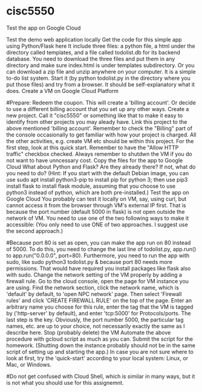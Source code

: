 # cisc5550
Test the app on Google Cloud

Test the demo web application locally
Get the code for this simple app using Python/Flask here
It include three files: a python file, a html under the directory called templates, and a file called todolist.db for its backend database.
You need to download the three files and put them in any directory and make sure index.html is under templates subdirectory. Or you can download a zip file and unzip anywhere on your computer.
It is a simple to-do list system. Start it (by python todolist.py in the directory where you put those files) and try from a browser. It should be self-explanatory what it does.
Create a VM on Google Cloud Platform

#Prepare:
Redeem the coupon. This will create a 'billing account'. Or decide to use a different billing account that you set up any other ways.
Create a new project. Call it "cisc5550" or something like that to make it easy to identify from other projects you may aleady have.
Link this project to the above mentioned 'billing account'. Remember to check the "Billing" part of the console occasionally to get familiar with how your project is charged.
All the other activities, e.g. create VM etc should be within this project.
For the first step, look at this quick start. Remember to have the "Allow HTTP traffic" checkbox checked.
Always remember to shutdwn the VM if you do not want to have unncessary cost.
Copy the files for the app to Google Cloud
What about Python and Flask? Are they already there? If not, what do you need to do? (Hint: If you start with the default Debian image, you can use sudo apt install python3-pip to install pip for python 3; then use pip3 install flask to install flask module, assuming that you choose to use python3 instead of python, which are both pre-installed.)
Test the app on Google Cloud
You probably can test it locally on VM, say, using curl, but cannot access it from the browser through VM's external IP first. That is because the port number (default 5000 in flask) is not open outside the network of VM. You need to use one of the two following ways to make it accessible: (You only need to use ONE of two approaches. I suggest use the second approach.)

#Because port 80 is set as open, you can make the app run on 80 instead of 5000. To do this, you need to change the last line of todolist.py, app.run() to app.run("0.0.0.0", port=80). Furthermore, you need to run the app with sudo, like sudo python3 todolist.py & because port 80 needs more permissions. That would have required you install packages like flask also with sudo.
Change the network setting of the VM properly by adding a firewall rule. Go to the cloud console, open the page for VM instance you are using. Find the network section, click the network name, which is 'default' by default, to 'open NPC network' page. Then select 'Firewall rules' and click 'CREATE FIREWALL RULE' on the top of the page. Enter an arbitrary name you choose for this rule, enter the tag that the VM is tagged by ('http-server' by default), and enter 'tcp:5000' for Protocols/ports. The last step is the key. Obviously, the port number 5000, the particular tag names, etc. are up to your choice, not necessarily exactly the same as I describe here.
Stop (probably delete) the VM
Automate the above procedure with gcloud script as much as you can. Submit the script for the homework. (Shutting down the instance probably should not be in the same script of setting up and starting the app.)
In case you are not sure where to look at first, try the 'quick-start' according to your local system: Linux, or Mac, or Windows.

#Do not get confused with Cloud Shell, which is similar in many ways, but it is not what you should use for this assignemnt.
